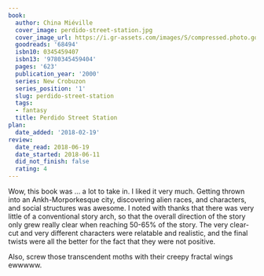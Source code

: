 ```yaml
---
book:
  author: China Miéville
  cover_image: perdido-street-station.jpg
  cover_image_url: https://i.gr-assets.com/images/S/compressed.photo.goodreads.com/books/1393537963l/68494._SY160_.jpg
  goodreads: '68494'
  isbn10: 0345459407
  isbn13: '9780345459404'
  pages: '623'
  publication_year: '2000'
  series: New Crobuzon
  series_position: '1'
  slug: perdido-street-station
  tags:
  - fantasy
  title: Perdido Street Station
plan:
  date_added: '2018-02-19'
review:
  date_read: 2018-06-19
  date_started: 2018-06-11
  did_not_finish: false
  rating: 4
---
```


Wow, this book was … a lot to take in. I liked it very much. Getting thrown into an Ankh-Morporkesque city, discovering alien races, and characters, and social structures was awesome. I noted with thanks that there was very little of a conventional story arch, so that the overall direction of the story only grew really clear when reaching 50-65% of the story. The very clear-cut and very different characters were relatable and realistic, and the final twists were all the better for the fact that they were not positive.

Also, screw those transcendent moths with their creepy fractal wings ewwwww.
